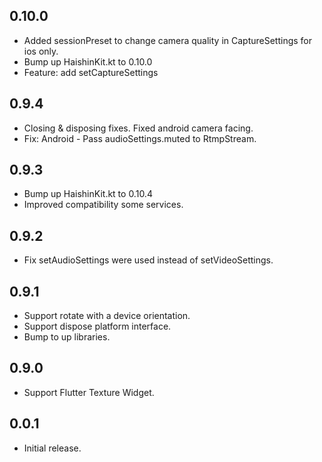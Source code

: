 ## 0.10.0
* Added sessionPreset to change camera quality in CaptureSettings for ios only.
* Bump up HaishinKit.kt to 0.10.0
* Feature: add setCaptureSettings

## 0.9.4
* Closing & disposing fixes. Fixed android camera facing.
* Fix: Android - Pass audioSettings.muted to RtmpStream.

## 0.9.3
* Bump up HaishinKit.kt to 0.10.4
* Improved compatibility some services.

## 0.9.2
* Fix setAudioSettings were used instead of setVideoSettings.

## 0.9.1
* Support rotate with a device orientation.
* Support dispose platform interface.
* Bump to up libraries.

## 0.9.0

* Support Flutter Texture Widget.

## 0.0.1

* Initial release.
